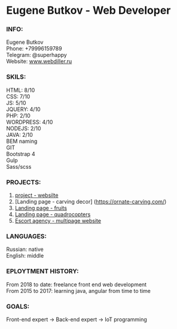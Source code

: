 # Eugene Butkov - Web Developer
   
   
### INFO:
Eugene Butkov   
Phone: +79996159789   
Telegram: @superhappy   
Website: www.webdiller.ru   
   
   
### SKILS:
HTML: 8/10   
CSS: 7/10   
JS: 5/10  
JQUERY: 4/10   
PHP: 2/10   
WORDPRESS: 4/10   
NODEJS: 2/10     
JAVA: 2/10   
BEM naming  
GIT   
Bootstrap 4    
Gulp  
Sass/scss   

### PROJECTS:  
1. [project](https://github.com/webdiller/weather-app)[ - websilte](https://webdiller.github.io/weather-app/)     
2. [Landing page - carving decor] (https://ornate-carving.com/)    
3. [Landing page - fruits](https://webdiller.github.io/fruits/) 
4. [Landing page - quadrocopters](https://webdiller.github.io/mars/)   
5. [Escort agency - multipage website](http://test.webdiller.ru/)    
   
### LANGUAGES:   
Russian: native   
English: middle   
   
   
### EPLOYTMENT HISTORY:
From 2018 to date: freelance front end web development   
From 2015 to 2017: learning java, angular from time to time

### GOALS:
Front-end expert -> Back-end expert -> IoT programming   
